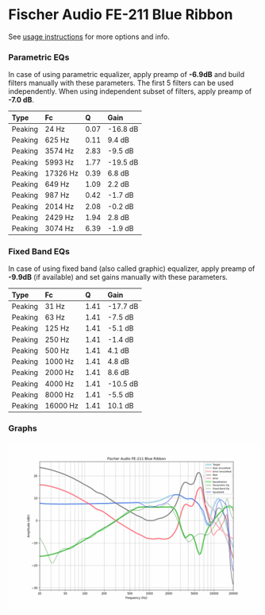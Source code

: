 # Fischer Audio FE-211 Blue Ribbon
See [usage instructions](https://github.com/jaakkopasanen/AutoEq#usage) for more options and info.

### Parametric EQs
In case of using parametric equalizer, apply preamp of **-6.9dB** and build filters manually
with these parameters. The first 5 filters can be used independently.
When using independent subset of filters, apply preamp of **-7.0 dB**.

| Type    | Fc       |    Q | Gain     |
|:--------|:---------|:-----|:---------|
| Peaking | 24 Hz    | 0.07 | -16.8 dB |
| Peaking | 625 Hz   | 0.11 | 9.4 dB   |
| Peaking | 3574 Hz  | 2.83 | -9.5 dB  |
| Peaking | 5993 Hz  | 1.77 | -19.5 dB |
| Peaking | 17326 Hz | 0.39 | 6.8 dB   |
| Peaking | 649 Hz   | 1.09 | 2.2 dB   |
| Peaking | 987 Hz   | 0.42 | -1.7 dB  |
| Peaking | 2014 Hz  | 2.08 | -0.2 dB  |
| Peaking | 2429 Hz  | 1.94 | 2.8 dB   |
| Peaking | 3074 Hz  | 6.39 | -1.9 dB  |

### Fixed Band EQs
In case of using fixed band (also called graphic) equalizer, apply preamp of **-9.9dB**
(if available) and set gains manually with these parameters.

| Type    | Fc       |    Q | Gain     |
|:--------|:---------|:-----|:---------|
| Peaking | 31 Hz    | 1.41 | -17.7 dB |
| Peaking | 63 Hz    | 1.41 | -7.5 dB  |
| Peaking | 125 Hz   | 1.41 | -5.1 dB  |
| Peaking | 250 Hz   | 1.41 | -1.4 dB  |
| Peaking | 500 Hz   | 1.41 | 4.1 dB   |
| Peaking | 1000 Hz  | 1.41 | 4.8 dB   |
| Peaking | 2000 Hz  | 1.41 | 8.6 dB   |
| Peaking | 4000 Hz  | 1.41 | -10.5 dB |
| Peaking | 8000 Hz  | 1.41 | -5.5 dB  |
| Peaking | 16000 Hz | 1.41 | 10.1 dB  |

### Graphs
![](./Fischer%20Audio%20FE-211%20Blue%20Ribbon.png)